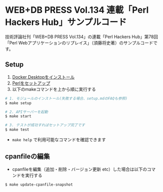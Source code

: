 # WEB+DB PRESS Vol.134 連載「Perl Hackers Hub」サンプルコード

技術評論社刊「WEB+DB PRESS Vol.134」の連載「Perl Hackers Hub」第78回「Perl Webアプリケーションのリプレイス」（須藤将史著）のサンプルコードです。

## Setup

1. [Docker Desktopをインストール](https://docs.docker.com/get-docker/)
2. [Perlをセットアップ](https://github.com/masashi-sutou/perl-webdb-134-sample-api/blob/main/setup.md)
3. 以下のmakeコマンドを上から順に実行する

```bash
# 1. モジュールのインストール(失敗する場合、setup.mdのFAQも参照)
$ make setup

# 2. APIサーバーを起動
$ make start

# 3. テストが成功すればセットアップ完了です
$ make test
```

- `make help` で利用可能なコマンドを確認できます

## cpanfileの編集

- cpanfileを編集（追加・削除・バージョン更新 etc）した場合は以下のコマンドを実行する

```bash
$ make update-cpanfile-snapshot
```
